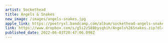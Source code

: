 ```yaml
---
artist: Sockethead
title: Angels & Snakes
new_image: /images/angels-snakes.jpg
apple_link: https://poetryxl.bandcamp.com/album/sockethead-angels-snakes
link: https://www.dropbox.com/s/g5i2z588bysqhih/Angels%26Snakes.zip?dl=1
published_date: 2022-06-03T20:47:06.098Z
---
```


